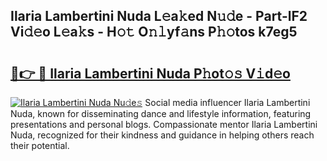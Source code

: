 ## Ilaria Lambertini Nuda L𝚎a𝚔ed N𝚞𝚍e - Part-lF2 Vi𝚍𝚎o L𝚎a𝚔s - H𝚘𝚝 O𝚗𝚕yf𝚊ns P𝚑𝚘tos k7eg5

# <h2><a href="http://kf3m7x.oniu.top/?m=Ilaria+Lambertini+Nuda">🔗👉 🔴 Ilaria Lambertini Nuda P𝚑ot𝚘𝚜 V𝚒d𝚎o</a></h2>

[![Ilaria Lambertini Nuda Nu𝚍e𝚜](https://i.imgur.com/0qMVB7G.gif)](http://kf3m7x.oniu.top/?m=Ilaria+Lambertini+Nuda)
Social media influencer Ilaria Lambertini Nuda, known for disseminating dance and lifestyle information, featuring presentations and personal blogs. Compassionate mentor Ilaria Lambertini Nuda, recognized for their kindness and guidance in helping others reach their potential.  
